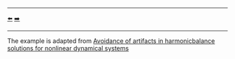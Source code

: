 ***
[⬅️](../053/README.md "Previous example")
[➡️](../055/README.md "Next example")
***

The example is adapted from [Avoidance of artifacts in harmonicbalance solutions for nonlinear dynamical systems](http://dx.doi.org/10.15632/jtam-pl/118161)
